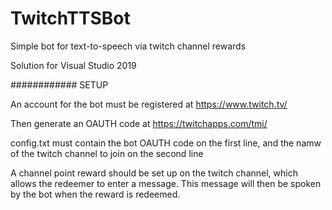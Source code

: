 # TwitchTTSBot
Simple bot for text-to-speech via twitch channel rewards

Solution for Visual Studio 2019

############ SETUP

An account for the bot must be registered at https://www.twitch.tv/

Then generate an OAUTH code at https://twitchapps.com/tmi/

config.txt must contain the bot OAUTH code on the first line, and the namw of the twitch channel to join on the second line

A channel point reward should be set up on the twitch channel, which allows the redeemer to enter a message. This message will then be spoken by the bot when the reward is redeemed.
